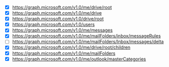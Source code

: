 - [X] https://graph.microsoft.com/v1.0/me/drive/root
- [X] https://graph.microsoft.com/v1.0/me/drive
- [X] https://graph.microsoft.com/v1.0/drive/root
- [X] https://graph.microsoft.com/v1.0/users
- [X] https://graph.microsoft.com/v1.0/me/messages
- [X] https://graph.microsoft.com/v1.0/me/mailFolders/inbox/messageRules
- [ ] https://graph.microsoft.com/v1.0/me/mailFolders/Inbox/messages/delta
- [X] https://graph.microsoft.com/v1.0/me/drive/root/children
- [X] https://graph.microsoft.com/v1.0/me/mailFolders
- [X] https://graph.microsoft.com/v1.0/me/outlook/masterCategories